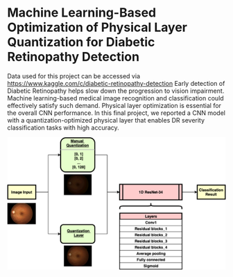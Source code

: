 # Machine Learning-Based Optimization of Physical Layer Quantization for Diabetic Retinopathy Detection

Data used for this project can be accessed via https://www.kaggle.com/c/diabetic-retinopathy-detection
Early detection of Diabetic Retinopathy helps slow down the progression to vision impairment. Machine learning-based medical image recognition and classification could effectively satisfy such demand. Physical layer optimization is essential for the overall CNN performance. In this final project, we reported a CNN model with a quantization-optimized physical layer that enables DR severity classification tasks with high accuracy.

![alt text](https://github.com/xb24/Physical-Layer-Quantization-for-Diabetic-Retinopathy-Detection/blob/main/figure_1.png)
